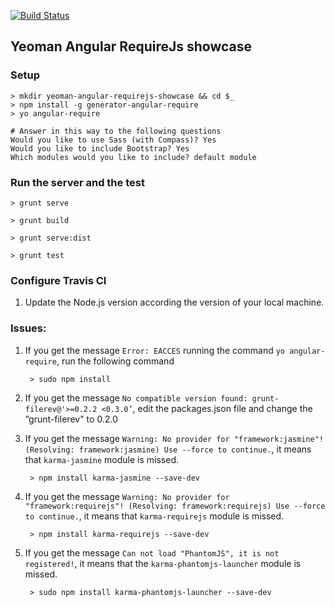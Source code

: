 [![Build Status](https://travis-ci.org/antonio-pierro/yo-angulare-requirejs-protractor-showcase.svg)](https://travis-ci.org/antonio-pierro/yo-angulare-requirejs-protractor-showcase)

## Yeoman Angular RequireJs showcase

### Setup

    > mkdir yeoman-angular-requirejs-showcase && cd $_
    > npm install -g generator-angular-require
    > yo angular-require

    # Answer in this way to the following questions 
    Would you like to use Sass (with Compass)? Yes
    Would you like to include Bootstrap? Yes
    Which modules would you like to include? default module

### Run the server and the test

    > grunt serve

    > grunt build 

    > grunt serve:dist

    > grunt test

### Configure Travis CI 

1. Update the Node.js version according the version of your local machine.

### Issues:

1. If you get the message `Error: EACCES` running the command `yo angular-require`, run the following command

        > sudo npm install

2. If you get the message `No compatible version found: grunt-filerev@'>=0.2.2 <0.3.0’`, edit the packages.json file and change the ”grunt-filerev" to 0.2.0

3. If you get the message `Warning: No provider for "framework:jasmine"! (Resolving: framework:jasmine) Use --force to continue.`, it means that `karma-jasmine` module is missed.

        > npm install karma-jasmine --save-dev

4. If you get the message `Warning: No provider for "framework:requirejs"! (Resolving: framework:requirejs) Use --force to continue.`,  it means that `karma-requirejs` module is missed.

        > npm install karma-requirejs --save-dev

5. If you get the message `Can not load "PhantomJS", it is not registered!`, it means that the `karma-phantomjs-launcher` module is missed.

        > sudo npm install karma-phantomjs-launcher --save-dev
